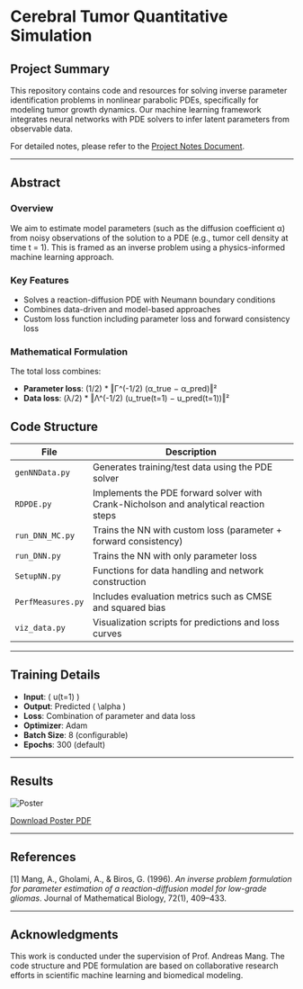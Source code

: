# Cerebral Tumor Quantitative Simulation

## Project Summary

This repository contains code and resources for solving inverse parameter identification problems in nonlinear parabolic PDEs, specifically for modeling tumor growth dynamics. Our machine learning framework integrates neural networks with PDE solvers to infer latent parameters from observable data.

For detailed notes, please refer to the [Project Notes Document](https://docs.google.com/document/d/1iC35VlKeHJFTMue7btkZ2kINdtwvVeS2nBEdWYb2N0g/edit?usp=sharing).

---

## Abstract

### Overview

We aim to estimate model parameters (such as the diffusion coefficient α) from noisy observations of the solution to a PDE (e.g., tumor cell density at time t = 1). This is framed as an inverse problem using a physics-informed machine learning approach.

### Key Features
- Solves a reaction-diffusion PDE with Neumann boundary conditions
- Combines data-driven and model-based approaches
- Custom loss function including parameter loss and forward consistency loss

### Mathematical Formulation

The total loss combines:
- **Parameter loss**: (1/2) * ‖Γ^(-1/2) (α_true − α_pred)‖²
- **Data loss**: (λ/2) * ‖Λ^(-1/2) (u_true(t=1) − u_pred(t=1))‖²


## Code Structure

| File | Description |
|------|-------------|
| `genNNData.py` | Generates training/test data using the PDE solver |
| `RDPDE.py` | Implements the PDE forward solver with Crank-Nicholson and analytical reaction steps |
| `run_DNN_MC.py` | Trains the NN with custom loss (parameter + forward consistency) |
| `run_DNN.py` | Trains the NN with only parameter loss |
| `SetupNN.py` | Functions for data handling and network construction |
| `PerfMeasures.py` | Includes evaluation metrics such as CMSE and squared bias |
| `viz_data.py` | Visualization scripts for predictions and loss curves |

---

## Training Details

- **Input**: \( u(t=1) \)
- **Output**: Predicted \( \alpha \)
- **Loss**: Combination of parameter and data loss
- **Optimizer**: Adam
- **Batch Size**: 8 (configurable)
- **Epochs**: 300 (default)

---

## Results

![Poster](https://github.com/user-attachments/assets/c0e91500-fb08-4c13-b943-b32e09cbe005)

[Download Poster PDF](https://github.com/user-attachments/files/17637383/mayank_sciml_poster.pdf)

---

## References

[1] Mang, A., Gholami, A., & Biros, G. (1996). *An inverse problem formulation for parameter estimation of a reaction-diffusion model for low-grade gliomas*. Journal of Mathematical Biology, 72(1), 409–433.

---

## Acknowledgments

This work is conducted under the supervision of Prof. Andreas Mang. The code structure and PDE formulation are based on collaborative research efforts in scientific machine learning and biomedical modeling.
